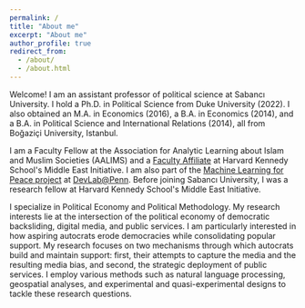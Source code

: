 ```yaml
---
permalink: /
title: "About me"
excerpt: "About me"
author_profile: true
redirect_from: 
  - /about/
  - /about.html
---
```


Welcome! I am an assistant professor of political science at Sabancı University. I hold a Ph.D. in Political Science from Duke University (2022). I also obtained an M.A. in Economics (2016), a B.A. in Economics (2014), and a B.A. in Political Science and International Relations (2014), all from Boğaziçi University, Istanbul.

I am a Faculty Fellow at the Association for Analytic Learning about Islam and Muslim Societies (AALIMS) and a [Faculty Affiliate](https://www.belfercenter.org/person/serkant-adiguzel) at Harvard Kennedy School's Middle East Initiative. I am also part of the [Machine Learning for Peace project](https://web.sas.upenn.edu/mlp-devlab/) at [DevLab@Penn](https://web.sas.upenn.edu/dev-lab/). Before joining Sabancı University, I was a research fellow at Harvard Kennedy School's Middle East Initiative.

I specialize in Political Economy and Political Methodology. My research interests lie at the intersection of the political economy of democratic backsliding, digital media, and public services. I am particularly interested in how aspiring autocrats erode democracies while consolidating popular support. My research focuses on two mechanisms through which autocrats build and maintain support: first, their attempts to capture the media and the resulting media bias, and second, the strategic deployment of public services. I employ various methods such as natural language processing, geospatial analyses, and experimental and quasi-experimental designs to tackle these research questions.
